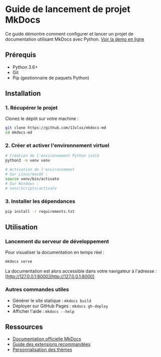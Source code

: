# Guide de lancement de projet MkDocs

Ce guide démontre comment configurer et lancer un projet de documentation utilisant MkDocs avec Python. [Voir la demo en ligne](https://13vlxx.github.io/mkdocs-md/ "Voir la démo")

## Prérequis

- Python 3.6+
- Git
- Pip (gestionnaire de paquets Python)

## Installation

### 1. Récupérer le projet

Clonez le dépôt sur votre machine :

```bash
git clone https://github.com/13vlxx/mkdocs-md
cd mkdocs-md
```

### 2. Créer et activer l'environnement virtuel

```bash
# Création de l'environnement Python isolé
python3 -m venv venv

# Activation de l'environnement
# Sur Linux/macOS :
source venv/bin/activate
# Sur Windows :
# venv\Scripts\activate
```

### 3. Installer les dépendances

```bash
pip install -r requirements.txt
```

## Utilisation

### Lancement du serveur de développement

Pour visualiser la documentation en temps réel :

```bash
mkdocs serve
```

La documentation est alors accessible dans votre navigateur à l'adresse : [http://127.0.0.1:8000](http://127.0.0.1:8000)

### Autres commandes utiles

- Générer le site statique : `mkdocs build`
- Déployer sur GitHub Pages : `mkdocs gh-deploy`
- Afficher l'aide : `mkdocs --help`

## Ressources

- [Documentation officielle MkDocs](https://www.mkdocs.org/)
- [Guide des extensions recommandées](https://www.mkdocs.org/user-guide/plugins/)
- [Personnalisation des thèmes](https://www.mkdocs.org/user-guide/styling-your-docs/)
